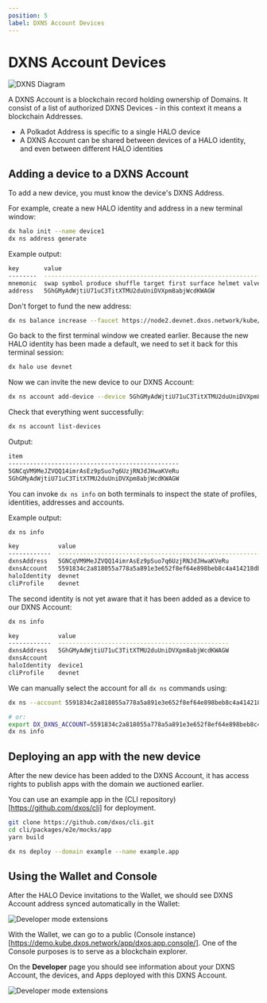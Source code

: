 ```yaml
---
position: 5
label: DXNS Account Devices
---
```


# DXNS Account Devices

![DXNS Diagram](../../static/img/tutorial/dxns-diagram.png)

A DXNS Account is a blockchain record holding ownership of Domains.
It consist of a list of authorized DXNS Devices - in this context it means a blockchain Addresses.

- A Polkadot Address is specific to a single HALO device
- A DXNS Account can be shared between devices of a HALO identity, and even between different HALO identities

## Adding a device to a DXNS Account

To add a new device, you must know the device's DXNS Address.

For example, create a new HALO identity and address in a new terminal window:

```bash
dx halo init --name device1
dx ns address generate
```

Example output:

```bash
key       value
--------  --------------------------------------------------------------------------------
mnemonic  swap symbol produce shuffle target first surface helmet valve long ensure unique
address   5GhGMyAdWjtiU71uC3TitXTMU2duUniDVXpm8abjWcdKWAGW
```

Don't forget to fund the new address:

```bash
dx ns balance increase --faucet https://node2.devnet.dxos.network/kube/faucet --address 5GhGMyAdWjtiU71uC3TitXTMU2duUniDVXpm8abjWcdKWAGW
```

Go back to the first terminal window we created earlier.
Because the new HALO identity has been made a default, we need to set it back for this terminal session:

```bash
dx halo use devnet
```

Now we can invite the new device to our DXNS Account:

```bash
dx ns account add-device --device 5GhGMyAdWjtiU71uC3TitXTMU2duUniDVXpm8abjWcdKWAGW
```

Check that everything went successfully:

```bash
dx ns account list-devices
```

Output:

```bash
item
------------------------------------------------
5GNCqVM9MeJZVQQ14imrAsEz9pSuo7q6UzjRNJdJHwaKVeRu
5GhGMyAdWjtiU71uC3TitXTMU2duUniDVXpm8abjWcdKWAGW
```

You can invoke `dx ns info` on both terminals to inspect the state of profiles, identities, addresses and accounts.

Example output:

```bash
dx ns info

key           value
------------  ----------------------------------------------------------------
dxnsAddress   5GNCqVM9MeJZVQQ14imrAsEz9pSuo7q6UzjRNJdJHwaKVeRu
dxnsAccount   5591834c2a818055a778a5a891e3e652f8ef64e898beb8c4a414218db83cb06e
haloIdentity  devnet
cliProfile    devnet
```

The second identity is not yet aware that it has been added as a device to our DXNS Account:

```bash
dx ns info

key           value
------------  ------------------------------------------------
dxnsAddress   5GhGMyAdWjtiU71uC3TitXTMU2duUniDVXpm8abjWcdKWAGW
dxnsAccount
haloIdentity  device1
cliProfile    devnet
```

We can manually select the account for all `dx ns` commands using:

```bash
dx ns --account 5591834c2a818055a778a5a891e3e652f8ef64e898beb8c4a414218db83cb06e list

# or:
export DX_DXNS_ACCOUNT=5591834c2a818055a778a5a891e3e652f8ef64e898beb8c4a414218db83cb06e
dx ns info
```


## Deploying an app with the new device

After the new device has been added to the DXNS Account, it has access rights to publish apps with the domain we auctioned earlier.

You can use an example app in the (CLI repository)[https://github.com/dxos/cli] for deployment.

```bash
git clone https://github.com/dxos/cli.git
cd cli/packages/e2e/mocks/app
yarn build

dx ns deploy --domain example --name example.app
```

## Using the Wallet and Console

After the HALO Device invitations to the Wallet, we should see DXNS Account address synced automatically in the Wallet:

![Developer mode extensions](../../static/img/tutorial/wallet3.png)

With the Wallet, we can go to a public (Console instance)[https://demo.kube.dxos.network/app/dxos:app.console/]. One of the Console purposes is to serve as a blockchain explorer.

On the **Developer** page you should see information about your DXNS Account, the devices, and Apps deployed with this DXNS Account.

![Developer mode extensions](../../static/img/tutorial/wallet4.png)
